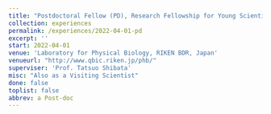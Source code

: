 ```yaml
---
title: "Postdoctoral Fellow (PD), Research Fellowship for Young Scientists, JSPS"
collection: experiences
permalink: /experiences/2022-04-01-pd
excerpt: ''
start: 2022-04-01
venue: 'Laboratory for Physical Biology, RIKEN BDR, Japan'
venueurl: "http://www.qbic.riken.jp/phb/"
superviser: 'Prof. Tatsuo Shibata'
misc: "Also as a Visiting Scientist"
done: false
toplist: false
abbrev: a Post-doc
---
```


